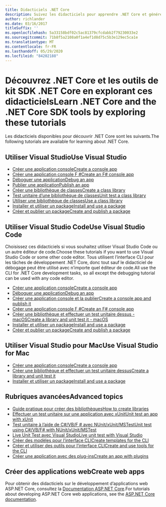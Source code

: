 ```yaml
---
title: Didacticiels .NET Core
description: Suivez les didacticiels pour apprendre .NET Core et générer des applications et des bibliothèques sur Mac, Linux et Windows.
author: richlander
ms.date: 03/16/2017
titleSuffix: ''
ms.openlocfilehash: 5a33158bdf02c5ac81379cfcdabb2f79230033e2
ms.sourcegitcommit: 71b8f5a2108a0f1a4ef1d8d75c5b3e129ec5ca1e
ms.translationtype: MT
ms.contentlocale: fr-FR
ms.lasthandoff: 05/29/2020
ms.locfileid: "84202188"
---
```

# <a name="learn-net-core-and-the-net-core-sdk-tools-by-exploring-these-tutorials"></a><span data-ttu-id="6575e-103">Découvrez .NET Core et les outils de kit SDK .NET Core en explorant ces didacticiels</span><span class="sxs-lookup"><span data-stu-id="6575e-103">Learn .NET Core and the .NET Core SDK tools by exploring these tutorials</span></span>

<span data-ttu-id="6575e-104">Les didacticiels disponibles pour découvrir .NET Core sont les suivants.</span><span class="sxs-lookup"><span data-stu-id="6575e-104">The following tutorials are available for learning about .NET Core.</span></span>

## <a name="use-visual-studio"></a><span data-ttu-id="6575e-105">Utiliser Visual Studio</span><span class="sxs-lookup"><span data-stu-id="6575e-105">Use Visual Studio</span></span>

- [<span data-ttu-id="6575e-106">Créer une application console</span><span class="sxs-lookup"><span data-stu-id="6575e-106">Create a console app</span></span>](with-visual-studio.md)
- [<span data-ttu-id="6575e-107">Créer une application console F #</span><span class="sxs-lookup"><span data-stu-id="6575e-107">Create an F# console app</span></span>](../../fsharp/get-started/get-started-visual-studio.md)
- [<span data-ttu-id="6575e-108">Déboguer une application</span><span class="sxs-lookup"><span data-stu-id="6575e-108">Debug an app</span></span>](debugging-with-visual-studio.md)
- [<span data-ttu-id="6575e-109">Publier une application</span><span class="sxs-lookup"><span data-stu-id="6575e-109">Publish an app</span></span>](publishing-with-visual-studio.md)
- [<span data-ttu-id="6575e-110">Créer une bibliothèque de classes</span><span class="sxs-lookup"><span data-stu-id="6575e-110">Create a class library</span></span>](library-with-visual-studio.md)
- [<span data-ttu-id="6575e-111">Test unitaire d’une bibliothèque de classes</span><span class="sxs-lookup"><span data-stu-id="6575e-111">Unit test a class library</span></span>](testing-library-with-visual-studio.md)
- [<span data-ttu-id="6575e-112">Utiliser une bibliothèque de classes</span><span class="sxs-lookup"><span data-stu-id="6575e-112">Use a class library</span></span>](consuming-library-with-visual-studio.md)
- [<span data-ttu-id="6575e-113">Installer et utiliser un package</span><span class="sxs-lookup"><span data-stu-id="6575e-113">Install and use a package</span></span>](/nuget/quickstart/install-and-use-a-package-in-visual-studio)
- [<span data-ttu-id="6575e-114">Créer et publier un package</span><span class="sxs-lookup"><span data-stu-id="6575e-114">Create and publish a package</span></span>](/nuget/quickstart/create-and-publish-a-package-using-visual-studio)

## <a name="use-visual-studio-code"></a><span data-ttu-id="6575e-115">Utiliser Visual Studio Code</span><span class="sxs-lookup"><span data-stu-id="6575e-115">Use Visual Studio Code</span></span>

<span data-ttu-id="6575e-116">Choisissez ces didacticiels si vous souhaitez utiliser Visual Studio Code ou un autre éditeur de code.</span><span class="sxs-lookup"><span data-stu-id="6575e-116">Choose these tutorials if you want to use Visual Studio Code or some other code editor.</span></span> <span data-ttu-id="6575e-117">Tous utilisent l’interface CLI pour les tâches de développement .NET Core, donc tout sauf le didacticiel de débogage peut être utilisé avec n’importe quel éditeur de code.</span><span class="sxs-lookup"><span data-stu-id="6575e-117">All use the CLI for .NET Core development tasks, so all except the debugging tutorial can be used with any code editor.</span></span>

- [<span data-ttu-id="6575e-118">Créer une application console</span><span class="sxs-lookup"><span data-stu-id="6575e-118">Create a console app</span></span>](with-visual-studio-code.md)
- [<span data-ttu-id="6575e-119">Déboguer une application</span><span class="sxs-lookup"><span data-stu-id="6575e-119">Debug an app</span></span>](debugging-with-visual-studio-code.md)
- [<span data-ttu-id="6575e-120">Créer une application console et la publier</span><span class="sxs-lookup"><span data-stu-id="6575e-120">Create a console app and publish it</span></span>](cli-create-console-app.md)
- [<span data-ttu-id="6575e-121">Créer une application console F #</span><span class="sxs-lookup"><span data-stu-id="6575e-121">Create an F# console app</span></span>](../../fsharp/get-started/get-started-vscode.md)
- [<span data-ttu-id="6575e-122">Créer une bibliothèque et effectuer un test unitaire dessus - macOS</span><span class="sxs-lookup"><span data-stu-id="6575e-122">Create a library and unit test it - macOS</span></span>](using-on-macos.md)
- [<span data-ttu-id="6575e-123">Installer et utiliser un package</span><span class="sxs-lookup"><span data-stu-id="6575e-123">Install and use a package</span></span>](/nuget/quickstart/install-and-use-a-package-using-the-dotnet-cli)
- [<span data-ttu-id="6575e-124">Créer et publier un package</span><span class="sxs-lookup"><span data-stu-id="6575e-124">Create and publish a package</span></span>](/nuget/quickstart/create-and-publish-a-package-using-the-dotnet-cli)

## <a name="use-visual-studio-for-mac"></a><span data-ttu-id="6575e-125">Utiliser Visual Studio pour Mac</span><span class="sxs-lookup"><span data-stu-id="6575e-125">Use Visual Studio for Mac</span></span>

- [<span data-ttu-id="6575e-126">Créer une application console</span><span class="sxs-lookup"><span data-stu-id="6575e-126">Create a console app</span></span>](using-on-mac-vs.md)
- [<span data-ttu-id="6575e-127">Créer une bibliothèque et effectuer un test unitaire dessus</span><span class="sxs-lookup"><span data-stu-id="6575e-127">Create a library and unit test it</span></span>](using-on-mac-vs-full-solution.md)
- [<span data-ttu-id="6575e-128">Installer et utiliser un package</span><span class="sxs-lookup"><span data-stu-id="6575e-128">Install and use a package</span></span>](/nuget/quickstart/install-and-use-a-package-in-visual-studio-mac)

## <a name="advanced-topics"></a><span data-ttu-id="6575e-129">Rubriques avancées</span><span class="sxs-lookup"><span data-stu-id="6575e-129">Advanced topics</span></span>

- [<span data-ttu-id="6575e-130">Guide pratique pour créer des bibliothèques</span><span class="sxs-lookup"><span data-stu-id="6575e-130">How to create libraries</span></span>](libraries.md)
- [<span data-ttu-id="6575e-131">Effectuer un test unitaire sur une application avec xUnit</span><span class="sxs-lookup"><span data-stu-id="6575e-131">Unit test an app with xUnit</span></span>](testing-with-cli.md)
- [<span data-ttu-id="6575e-132">Test unitaire à l’aide de C#/VB/F # avec NUnit/xUnit/MSTest</span><span class="sxs-lookup"><span data-stu-id="6575e-132">Unit test using C#/VB/F# with NUnit/xUnit/MSTest</span></span>](../testing/index.md)
- [<span data-ttu-id="6575e-133">Live Unit Test avec Visual Studio</span><span class="sxs-lookup"><span data-stu-id="6575e-133">Live unit test with Visual Studio</span></span>](/visualstudio/test/live-unit-testing-start)
- [<span data-ttu-id="6575e-134">Créer des modèles pour l’interface CLI</span><span class="sxs-lookup"><span data-stu-id="6575e-134">Create templates for the CLI</span></span>](cli-templates-create-item-template.md)
- [<span data-ttu-id="6575e-135">Créer et utiliser des outils pour l’interface CLI</span><span class="sxs-lookup"><span data-stu-id="6575e-135">Create and use tools for the CLI</span></span>](../tools/global-tools-how-to-create.md)
- [<span data-ttu-id="6575e-136">Créer une application avec des plug-ins</span><span class="sxs-lookup"><span data-stu-id="6575e-136">Create an app with plugins</span></span>](creating-app-with-plugin-support.md)

## <a name="create-web-apps"></a><span data-ttu-id="6575e-137">Créer des applications web</span><span class="sxs-lookup"><span data-stu-id="6575e-137">Create web apps</span></span>

<span data-ttu-id="6575e-138">Pour obtenir des didacticiels sur le développement d’applications web ASP.NET Core, consultez la [Documentation ASP.NET Core](/aspnet/core/).</span><span class="sxs-lookup"><span data-stu-id="6575e-138">For tutorials about developing ASP.NET Core web applications, see the [ASP.NET Core documentation](/aspnet/core/).</span></span>

